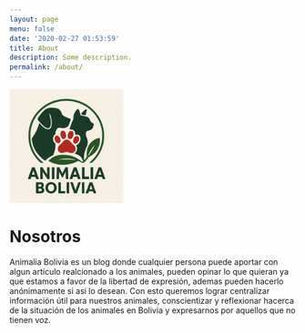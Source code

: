 ```yaml
---
layout: page
menu: false
date: '2020-02-27 01:53:59'
title: About
description: Some description.
permalink: /about/
---
```


<img class="img-rounded" src="../assets/img/uploads/animalia.png" alt="perfil" width="200">

# Nosotros

Animalia Bolivia es un blog donde cualquier persona puede aportar con algun artículo realcionado a los animales, pueden opinar lo que quieran ya que estamos a favor de la libertad de expresión, ademas pueden hacerlo anónimamente si asi lo desean.
Con esto queremos lograr centralizar información útil para nuestros animales, conscientizar y reflexionar hacerca de la situación de los animales en Bolivia y expresarnos por aquellos que no tienen voz.
